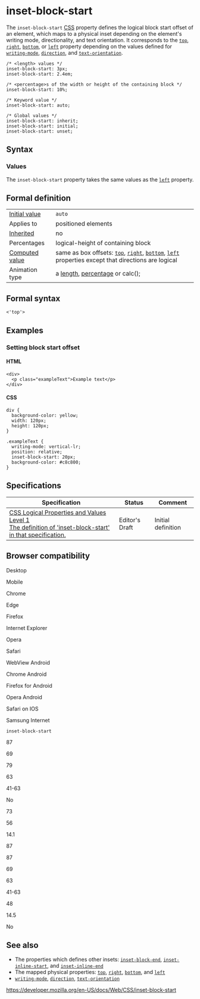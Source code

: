 # inset-block-start

The `inset-block-start` [CSS](https://developer.mozilla.org/en-US/docs/Web/CSS) property defines the logical block start offset of an element, which maps to a physical inset depending on the element's writing mode, directionality, and text orientation. It corresponds to the [`top`](top), [`right`](right), [`bottom`](bottom), or [`left`](left) property depending on the values defined for [`writing-mode`](writing-mode), [`direction`](direction), and [`text-orientation`](text-orientation).

    /* <length> values */
    inset-block-start: 3px;
    inset-block-start: 2.4em;

    /* <percentage>s of the width or height of the containing block */
    inset-block-start: 10%;

    /* Keyword value */
    inset-block-start: auto;

    /* Global values */
    inset-block-start: inherit;
    inset-block-start: initial;
    inset-block-start: unset;

## Syntax

### Values

The `inset-block-start` property takes the same values as the [`left`](left) property.

## Formal definition

<table><tbody><tr class="odd"><td><a href="initial_value">Initial value</a></td><td><code>auto</code></td></tr><tr class="even"><td>Applies to</td><td>positioned elements</td></tr><tr class="odd"><td><a href="inheritance">Inherited</a></td><td>no</td></tr><tr class="even"><td>Percentages</td><td>logical-height of containing block</td></tr><tr class="odd"><td><a href="computed_value">Computed value</a></td><td>same as box offsets: <a href="top"><code>top</code></a>, <a href="right"><code>right</code></a>, <a href="bottom"><code>bottom</code></a>, <a href="left"><code>left</code></a> properties except that directions are logical</td></tr><tr class="even"><td>Animation type</td><td>a <a href="length#interpolation">length</a>, <a href="percentage#interpolation">percentage</a> or calc();</td></tr></tbody></table>

## Formal syntax

    <'top'>

## Examples

### Setting block start offset

#### HTML

    <div>
      <p class="exampleText">Example text</p>
    </div>

#### CSS

    div {
      background-color: yellow;
      width: 120px;
      height: 120px;
    }

    .exampleText {
      writing-mode: vertical-lr;
      position: relative;
      inset-block-start: 20px;
      background-color: #c8c800;
    }

## Specifications

<table><thead><tr class="header"><th>Specification</th><th>Status</th><th>Comment</th></tr></thead><tbody><tr class="odd"><td><a href="https://drafts.csswg.org/css-logical/#propdef-inset-block-start">CSS Logical Properties and Values Level 1<br />
<span class="small">The definition of 'inset-block-start' in that specification.</span></a></td><td><span class="spec-ed">Editor's Draft</span></td><td>Initial definition</td></tr></tbody></table>

## Browser compatibility

Desktop

Mobile

Chrome

Edge

Firefox

Internet Explorer

Opera

Safari

WebView Android

Chrome Android

Firefox for Android

Opera Android

Safari on IOS

Samsung Internet

`inset-block-start`

87

69

79

63

41-63

No

73

56

14.1

87

87

69

63

41-63

48

14.5

No

## See also

- The properties which defines other insets: [`inset-block-end`](inset-block-end), [`inset-inline-start`](inset-inline-start), and [`inset-inline-end`](inset-inline-end)
- The mapped physical properties: [`top`](top), [`right`](right), [`bottom`](bottom), and [`left`](left)
- [`writing-mode`](writing-mode), [`direction`](direction), [`text-orientation`](text-orientation)

<a href="https://developer.mozilla.org/en-US/docs/Web/CSS/inset-block-start" class="_attribution-link">https://developer.mozilla.org/en-US/docs/Web/CSS/inset-block-start</a>
